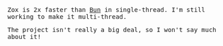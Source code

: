 <samp>

Zox is 2x faster than [Bun](https://bun.sh/) in single-thread. I'm still working to make it multi-thread.



The project isn't really a big deal, so I won't say much about it!





